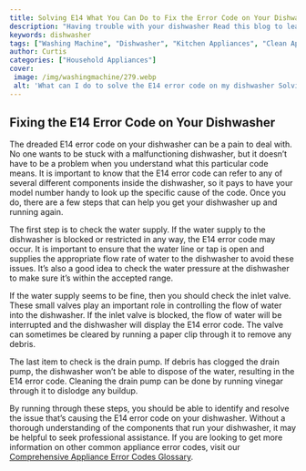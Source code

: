 ```yaml
---
title: Solving E14 What You Can Do to Fix the Error Code on Your Dishwasher
description: "Having trouble with your dishwasher Read this blog to learn what you can do to fix the E14 error code and get your dishwasher working properly again Find out the answers youre looking for"
keywords: dishwasher
tags: ["Washing Machine", "Dishwasher", "Kitchen Appliances", "Clean Appliance"]
author: Curtis
categories: ["Household Appliances"]
cover: 
 image: /img/washingmachine/279.webp
 alt: 'What can I do to solve the E14 error code on my dishwasher SolvingE14 DishwasherError ErrorFixing'
---
```

## Fixing the E14 Error Code on Your Dishwasher

The dreaded E14 error code on your dishwasher can be a pain to deal with. No one wants to be stuck with a malfunctioning dishwasher, but it doesn’t have to be a problem when you understand what this particular code means. It is important to know that the E14 error code can refer to any of several different components inside the dishwasher, so it pays to have your model number handy to look up the specific cause of the code. Once you do, there are a few steps that can help you get your dishwasher up and running again.

The first step is to check the water supply. If the water supply to the dishwasher is blocked or restricted in any way, the E14 error code may occur. It is important to ensure that the water line or tap is open and supplies the appropriate flow rate of water to the dishwasher to avoid these issues. It’s also a good idea to check the water pressure at the dishwasher to make sure it’s within the accepted range.

If the water supply seems to be fine, then you should check the inlet valve. These small valves play an important role in controlling the flow of water into the dishwasher. If the inlet valve is blocked, the flow of water will be interrupted and the dishwasher will display the E14 error code. The valve can sometimes be cleared by running a paper clip through it to remove any debris.

The last item to check is the drain pump. If debris has clogged the drain pump, the dishwasher won’t be able to dispose of the water, resulting in the E14 error code. Cleaning the drain pump can be done by running vinegar through it to dislodge any buildup.

By running through these steps, you should be able to identify and resolve the issue that’s causing the E14 error code on your dishwasher. Without a thorough understanding of the components that run your dishwasher, it may be helpful to seek professional assistance. If you are looking to get more information on other common appliance error codes, visit our [Comprehensive Appliance Error Codes Glossary](./error-codes/).
